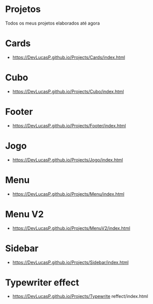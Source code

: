 # Projetos
  Todos os meus projetos elaborados até agora

# Cards
- https://DevLucasP.github.io/Projects/Cards/index.html 

# Cubo
- https://DevLucasP.github.io/Projects/Cubo/index.html

# Footer
- https://DevLucasP.github.io/Projects/Footer/index.html

# Jogo
- https://DevLucasP.github.io/Projects/Jogo/index.html

# Menu
- https://DevLucasP.github.io/Projects/Menu/index.html

# Menu V2
- https://DevLucasP.github.io/Projects/MenuV2/index.html

# Sidebar
- https://DevLucasP.github.io/Projects/Sidebar/index.html

# Typewriter effect
- https://DevLucasP.github.io/Projects/Typewrite reffect/index.html
